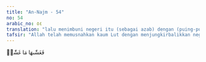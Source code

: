 ```yaml
---
title: "An-Najm - 54"
no: 54
arabic_no: ٥٤
translation: "lalu menimbuni negeri itu (sebagai azab) dengan (puing-puing) yang menimpanya. "
tafsir: "Allah telah memusnahkan kaum Lut dengan menjungkirbalikkan negeri mereka dan menurunkan azab kepada mereka berupa hujan batu yang terbakar, sambil menghujani mereka dengan batu-batu dari tanah yang terbakar, bertubi-tubi. Dalam ayat lain yang bersamaan maksudnya Allah berfirman: \n\nDan Kami hujani mereka (dengan hujan batu), maka betapa buruk hujan yang menimpa orang-orang yang telah diberi peringatan itu. (asy-Syu'ara'/26: 173) \n\nInilah yang dikehendaki oleh Allah dengan firman-Nya, \"Allah menimpakan atas negeri mereka azab yang menimpanya.\" Pengungkapan keadaan dengan kata-kata tersebut menunjukkan kehebatan azab yang menimpa mereka karena Allah membalikkanNya, yang atas menjadi bawah dan bawah menjadi atas. Keterangan yang jelas dan nyata itu tak dapat meyakinkan mereka, bahkan membikin mereka ragu-ragu, mereka menertawakannya, walaupun Nabi Muhammad saw terus-menerus memperingatkan mereka. Sebenarnya mereka harus menangis atas kesalahan dan kelengahan mereka dan sembah sujud kepada Allah."
---
```


فَغَشّٰىهَا مَا غَشّٰىۚ  
